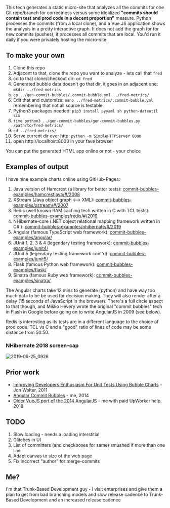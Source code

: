 This tech generates a static micro-site that analyzes all the commits for one Git repo/branch for correctness versus some idealized
**"commits should contain test and prod code in a decent proportion"** measure. Python processes the commits (from a local clone), 
and a Vue.JS application shows the analysis in a pretty interactive graph. It does not add the graph for for new commits (pushes), 
it processes all commits that are local. You'd run it daily if you were privately hosting the micro-site.

## To make your own

1. Clone this repo
1. Adjacent to that, clone the repo you want to analyze - lets call that `fred`
1. cd to that clone/checkout dir: `cd fred`
1. Generated bubble data doesn't go that dir, it goes in an adjacent one: `mkdir ../fred-metrics`
1. `cp ../gen-commit-bubbles/.commit-bubble.yml ../fred-metrics/`
1. Edit that and customize: `nano ../fred-metrics/.commit-bubble.yml` remembering that not all source is testable
1. Python3 packages needed: `pip3 install pyyaml sh python-dateutil six`
1. `time python3 ../gen-commit-bubbles/gen-commit-bubbles.py /path/to/fred-metrics/`
1. `cd ../fred-metrics/`
1. Serve current dir over http: `python -m SimpleHTTPServer 8000`
1. open http://localhost:8000 in your fave browser

You can put the generated HTML app online or not - your choice

## Examples of output

I have nine example charts online using GitHub-Pages:

1. Java version of Hamcrest (a library for better tests): [commit-bubbles-examples/hamcrestjava/#/2008](https://paul-hammant.github.io/commit-bubbles-examples/hamcrestjava/#/2008)
2. XStream (Java object graph <--> XML): [commit-bubbles-examples/xstream/#/2007](https://paul-hammant.github.io/commit-bubbles-examples/xstream/#/2007)
3. Redis (well known RAM caching tech written in C with TCL tests): [commit-bubbles-examples/redis/#/2019](https://paul-hammant.github.io/commit-bubbles-examples/redis/#/2019)
4. NHibernate-core (.NET object relational mapping framework written in C# ): [commit-bubbles-examples/nhibernate/#/2019](https://paul-hammant.github.io/commit-bubbles-examples/nhibernate/#/2019)
5. Angular (famous TypeScript web framework): [commit-bubbles-examples/angular/](https://paul-hammant.github.io/commit-bubbles-examples/angular)
6. JUnit 1, 2, 3 & 4 (legendary testing framework): [commit-bubbles-examples/junit4/](https://paul-hammant.github.io/commit-bubbles-examples/junit4)
7. JUnit 5 (legendary testing framework cont'd): [commit-bubbles-examples/junit5/](https://paul-hammant.github.io/commit-bubbles-examples/junit5)
8. Flask (famous Python web framework): [commit-bubbles-examples/flask/](https://paul-hammant.github.io/commit-bubbles-examples/flask)
9. Sinatra (famous Ruby web framework): [commit-bubbles-examples/sinatra/](https://paul-hammant.github.io/commit-bubbles-examples/sinatra)

The Angular charts take 12 mins to generate (python) and have way too much data to be be used for decision making. They will 
also render after a delay (15 seconds of JavaScript in the browser). There's a full circle aspect to that though, and Miško 
Hevery wrote the original "commit bubbles" tech in Flash in Google before going on to write AngularJS in 2009 (see below).

Redis is interesting as its tests are in a different language to the choice of prod code. TCL vs C and a "good" ratio of lines of code may 
be some distance from 50:50. 

### NHibernate 2018 screen-cap

![2019-09-25_0926](https://user-images.githubusercontent.com/82182/65583169-a3473a80-df76-11e9-89ad-48b5227fbc03.png)

## Prior work

* [Improving Developers Enthusiasm For Unit Tests Using Bubble Charts](http://jawspeak.com/2011/07/16/improving-developers-enthusiasm-for-unit-tests-using-bubble-charts/) - Jon Wolter, 2011
* [Angular Commit Bubbles](https://paulhammant.com/2014/10/30/angular-commit-bubbles/) - me, 2014
* [Older VueJS port of the 2014 AngularJS](https://github.com/paul-hammant/gen-commit-bubbles) - me with paid UpWorker help, 2018

## TODO

1. Slow loading - needs a loading interstitial
2. Glitches in UI
3. List of committers (and checkboxes for same) smushed if more than one line
4. Adapt canvas to size of the web page
5. Fix incorrect "author" for merge-commits

## Me?

I'm that Trunk-Based Development guy - I visit enterprises and give them a plan to get from bad branching models 
and slow release cadence to Trunk-Based Development and an increased release cadence
